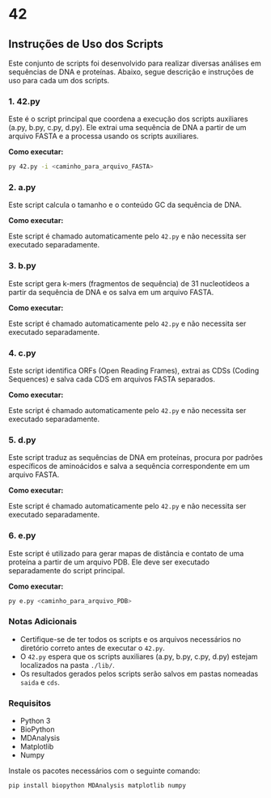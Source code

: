 # 42

## Instruções de Uso dos Scripts

Este conjunto de scripts foi desenvolvido para realizar diversas análises em sequências de DNA e proteínas. Abaixo, segue descrição e instruções de uso para cada um dos scripts.

### 1. 42.py

Este é o script principal que coordena a execução dos scripts auxiliares (a.py, b.py, c.py, d.py). Ele extrai uma sequência de DNA a partir de um arquivo FASTA e a processa usando os scripts auxiliares.

**Como executar:**

```bash
py 42.py -i <caminho_para_arquivo_FASTA>
```

### 2. a.py

Este script calcula o tamanho e o conteúdo GC da sequência de DNA.

**Como executar:**

Este script é chamado automaticamente pelo `42.py` e não necessita ser executado separadamente.

### 3. b.py

Este script gera k-mers (fragmentos de sequência) de 31 nucleotídeos a partir da sequência de DNA e os salva em um arquivo FASTA.

**Como executar:**

Este script é chamado automaticamente pelo `42.py` e não necessita ser executado separadamente.

### 4. c.py

Este script identifica ORFs (Open Reading Frames), extrai as CDSs (Coding Sequences) e salva cada CDS em arquivos FASTA separados.

**Como executar:**

Este script é chamado automaticamente pelo `42.py` e não necessita ser executado separadamente.

### 5. d.py

Este script traduz as sequências de DNA em proteínas, procura por padrões específicos de aminoácidos e salva a sequência correspondente em um arquivo FASTA.

**Como executar:**

Este script é chamado automaticamente pelo `42.py` e não necessita ser executado separadamente.

### 6. e.py

Este script é utilizado para gerar mapas de distância e contato de uma proteína a partir de um arquivo PDB. Ele deve ser executado separadamente do script principal.

**Como executar:**

```bash
py e.py <caminho_para_arquivo_PDB>
```

### Notas Adicionais

- Certifique-se de ter todos os scripts e os arquivos necessários no diretório correto antes de executar o `42.py`.
- O `42.py` espera que os scripts auxiliares (a.py, b.py, c.py, d.py) estejam localizados na pasta `./lib/`.
- Os resultados gerados pelos scripts serão salvos em pastas nomeadas `saida` e `cds`.

### Requisitos

- Python 3
- BioPython
- MDAnalysis
- Matplotlib
- Numpy

Instale os pacotes necessários com o seguinte comando:

```bash
pip install biopython MDAnalysis matplotlib numpy
```
